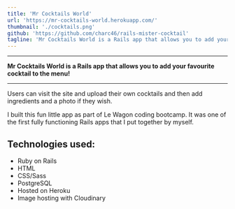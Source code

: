 ```yaml
---
title: 'Mr Cocktails World'
url: 'https://mr-cocktails-world.herokuapp.com/'
thumbnail: './cocktails.png'
github: 'https://github.com/charc46/rails-mister-cocktail'
tagline: 'Mr Cocktails World is a Rails app that allows you to add your favourite cocktail to the list.'
---
```


---
**Mr Cocktails World is a Rails app that allows you to add your favourite cocktail to the menu!**

---
Users can visit the site and upload their own cocktails and then add ingredients and a photo if they wish.

I built this fun little app as part of Le Wagon coding bootcamp. 
It was one of the first fully functioning Rails apps that I put together by myself.

## Technologies used:
* Ruby on Rails
* HTML
* CSS/Sass
* PostgreSQL
* Hosted on Heroku
* Image hosting with Cloudinary
